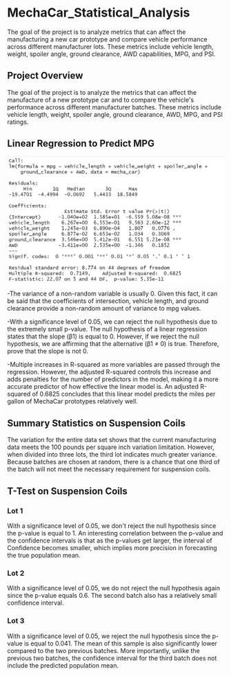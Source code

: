 # MechaCar_Statistical_Analysis

The goal of the project is to analyze metrics that can affect the manufacturing a new car prototype and compare vehicle performance across different manufacturer lots. These metrics include vehicle length, weight, spoiler angle, ground clearance, AWD capabilities, MPG, and PSI.

## Project Overview 
The goal of the project is to analyze the metrics that can affect the manufacture of a new prototype car and to compare the vehicle's performance across different manufacturer batches. These metrics include vehicle length, weight, spoiler angle, ground clearance, AWD, MPG, and PSI ratings.

## Linear Regression to Predict MPG

![Results](Resources/Linear_regression.PNG)

-The variance of a non-random variable is usually 0. Given this fact, it can be said that the coefficients of intersection, vehicle length, and ground clearance provide a non-random amount of variance to mpg values.

-With a significance level of 0.05, we can reject the null hypothesis due to the extremely small p-value. The null hypothesis of a linear regression states that the slope (β1) is equal to 0. However, if we reject the null hypothesis, we are affirming that the alternative (β1 ≠ 0) is true. Therefore, prove that the slope is not 0.

-Multiple increases in R-squared as more variables are passed through the regression. However, the adjusted R-squared controls this increase and adds penalties for the number of predictors in the model, making it a more accurate predictor of how effective the linear model is. An adjusted R-squared of 0.6825 concludes that this linear model predicts the miles per gallon of MechaCar prototypes relatively well.

## Summary Statistics on Suspension Coils

The variation for the entire data set shows that the current manufacturing data meets the 100 pounds per square inch variation limitation. However, when divided into three lots, the third lot indicates much greater variance. Because batches are chosen at random, there is a chance that one third of the batch will not meet the necessary requirement for suspension coils.

## T-Test on Suspension Coils

### Lot 1 
With a significance level of 0.05, we don't reject the null hypothesis since the p-value is equal to 1. An interesting correlation between the p-value and the confidence intervals is that as the p-values get larger, the interval of Confidence becomes smaller, which implies more precision in forecasting the true population mean.

### Lot 2
With a significance level of 0.05, we do not reject the null hypothesis again since the p-value equals 0.6. The second batch also has a relatively small confidence interval.

### Lot 3
With a significance level of 0.05, we reject the null hypothesis since the p-value is equal to 0.041. The mean of this sample is also significantly lower compared to the two previous batches. More importantly, unlike the previous two batches, the confidence interval for the third batch does not include the predicted population mean.
